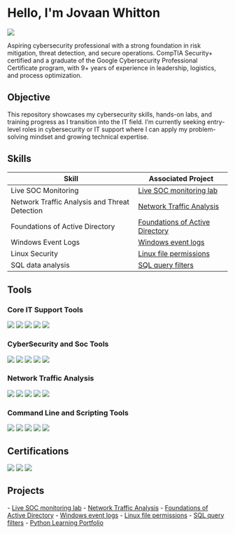 # Hello, I'm Jovaan Whitton
<a href="https://linkedin.com/in/jovaan-whitton-profile"><img src="https://img.shields.io/badge/-LinkedIn-0072b1?&style=for-the-badge&logo=linkedin&logoColor=white" /></a>

Aspiring cybersecurity professional with a strong foundation in risk mitigation, threat detection, and secure operations. CompTIA Security+ certified and a graduate of the Google Cybersecurity Professional Certificate program, with 9+ years of experience in leadership, logistics, and process optimization.
## Objective

This repository showcases my cybersecurity skills, hands-on labs, and training progress as I transition into the IT field. I’m currently seeking entry-level roles in cybersecurity or IT support where I can apply my problem-solving mindset and growing technical expertise.

## Skills

| Skill                                         | Associated Project         |
|-----------------------------------------------|----------------------------|
| Live SOC Monitoring         | <a href="https://github.com/Jovaan-Whitton/live-soc-monitoring-letsdefend">Live SOC monitoring lab</a>|
| Network Traffic Analysis and Threat Detection | <a href="https://github.com/Jovaan-Whitton/Network-Traffic-Analysis-Threat-Detection">Network Traffic Analysis</a>|
| Foundations of Active Directory      | <a href="https://github.com/Jovaan-Whitton/Foundations-of-Active-Directory">Foundations of Active Directory</a>|
| Windows Event Logs      | <a href="https://github.com/Jovaan-Whitton/windows-event-logs-htb">Windows event logs</a>|
| Linux Security                  | <a href="https://github.com/Jovaan-Whitton/Linux-File-Permissions">Linux file permissions</a>|
| SQL data analysis | <a href="https://github.com/Jovaan-Whitton/SQL-Query-Filters">SQL query filters</a>|

## Tools

### Core IT Support Tools
<div>
    <img src="https://img.shields.io/badge/-Windows%2010-0078D6?style=for-the-badge&logo=windows&logoColor=white" />
    <img src="https://img.shields.io/badge/-Active%20Directory-003366?style=for-the-badge&logo=microsoft&logoColor=white" />
    <img src="https://img.shields.io/badge/-PowerShell-012456?style=for-the-badge&logo=powershell&logoColor=white" />
    <img src="https://img.shields.io/badge/-Microsoft%20365-D83B01?style=for-the-badge&logo=microsoft&logoColor=white" />
    <img src="https://img.shields.io/badge/-ServiceNow-1E90FF?style=for-the-badge&logo=servicenow&logoColor=white" />

</div>

### CyberSecurity and Soc Tools
<div>
    <img src="https://img.shields.io/badge/-Splunk-000000?style=for-the-badge&logo=splunk&logoColor=white" />
    <img src="https://img.shields.io/badge/-Chronicle%20SIEM-4285F4?style=for-the-badge&logo=google&logoColor=white" />
    <img src="https://img.shields.io/badge/-VirusTotal-394EFF?style=for-the-badge&logo=virustotal&logoColor=white" />
    <img src="https://img.shields.io/badge/-MITRE%20ATT%26CK-FF4F00?style=for-the-badge&logo=mitre&logoColor=white" />
    <img src="https://img.shields.io/badge/-LetsDefend-111111?style=for-the-badge&logo=letsdefend&logoColor=white" />

</div>

### Network Traffic Analysis
<div>
    <img src="https://img.shields.io/badge/-Wireshark-1679A7?&style=for-the-badge&logo=Wireshark&logoColor=white" />
    <img src="https://img.shields.io/badge/-TCPdump-005F87?style=for-the-badge&logo=gnu-bash&logoColor=white" />
    <img src="https://img.shields.io/badge/-Nmap-004170?style=for-the-badge&logo=nmap&logoColor=white" />
    <img src="https://img.shields.io/badge/-Metasploit-6700AA?style=for-the-badge&logo=metasploit&logoColor=white" />
    <img src="https://img.shields.io/badge/-Netcat-000000?style=for-the-badge&logo=gnu-bash&logoColor=white" />

</div>

### Command Line and Scripting Tools
<div>
    <img src="https://img.shields.io/badge/-Linux%20CLI-FCC624?style=for-the-badge&logo=linux&logoColor=black" />
    <img src="https://img.shields.io/badge/-Windows%20CMD-000000?style=for-the-badge&logo=windows&logoColor=white" />
    <img src="https://img.shields.io/badge/-Bash-4EAA25?style=for-the-badge&logo=gnu-bash&logoColor=white" />
    <img src="https://img.shields.io/badge/-Git-F05032?style=for-the-badge&logo=git&logoColor=white" />
    <img src="https://img.shields.io/badge/-GitHub-181717?style=for-the-badge&logo=github&logoColor=white" />

## Certifications
<div>
<img src="https://img.shields.io/badge/-Security%2B-FF0000?&style=for-the-badge&logo=CompTIA&logoColor=white" />
<img src="https://img.shields.io/badge/-Google%20Cybersecurity%20Certificate-4285F4?&style=for-the-badge&logo=Google&logoColor=white" />
<img src="https://img.shields.io/badge/Google%20IT%20Support%20Certificate-4285F4?style=for-the-badge&logo=google&logoColor=white" />
</div>

## Projects
<div>
- <a href="https://github.com/Jovaan-Whitton/live-soc-monitoring-letsdefend">Live SOC monitoring lab</a>
- <a href="https://github.com/Jovaan-Whitton/Network-Traffic-Analysis-Threat-Detection">Network Traffic Analysis</a>
- <a href="https://github.com/Jovaan-Whitton/Foundations-of-Active-Directory">Foundations of Active Directory</a>
- <a href="https://github.com/Jovaan-Whitton/windows-event-logs-htb">Windows event logs</a>
- <a href="https://github.com/Jovaan-Whitton/Linux-File-Permissions">Linux file permissions</a>
- <a href="https://github.com/Jovaan-Whitton/SQL-Query-Filters">SQL query filters</a>
- <a href="https://github.com/Jovaan-Whitton/Python-Learning-Portfolio">Python Learning Portfolio</a>
</div>


